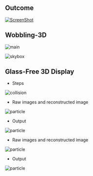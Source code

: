 ## Outcome
[![ScreenShot](https://github.com/zejdtc/Glass-Free-3D-Display-Based-On-Lenticular-Lens/blob/master/ScreenShots/horrible.jpg)](https://github.com/zejdtc/Glass-Free-3D-Display-Based-On-Lenticular-Lens/blob/master/ScreenShots/horrible.mp4?raw=true)


## Wobbling-3D

![main](https://github.com/zejdtc/Glass-Free-3D-Display-Based-On-Lenticular-Lens/blob/master/ScreenShots/1.jpg)


![skybox](https://github.com/zejdtc/Glass-Free-3D-Display-Based-On-Lenticular-Lens/blob/master/ScreenShots/2.jpg)

## Glass-Free 3D Display

- Steps

![collision](https://github.com/zejdtc/Glass-Free-3D-Display-Based-On-Lenticular-Lens/blob/master/ScreenShots/3.jpg)

- Raw images and reconstructed image

![particle](https://github.com/zejdtc/Glass-Free-3D-Display-Based-On-Lenticular-Lens/blob/master/ScreenShots/4.jpg)

- Output

![particle](https://github.com/zejdtc/Glass-Free-3D-Display-Based-On-Lenticular-Lens/blob/master/ScreenShots/5.jpg)


- Raw images and reconstructed image


![particle](https://github.com/zejdtc/Glass-Free-3D-Display-Based-On-Lenticular-Lens/blob/master/ScreenShots/6.jpg)

- Output

![particle](https://github.com/zejdtc/Glass-Free-3D-Display-Based-On-Lenticular-Lens/blob/master/ScreenShots/7.jpg)

